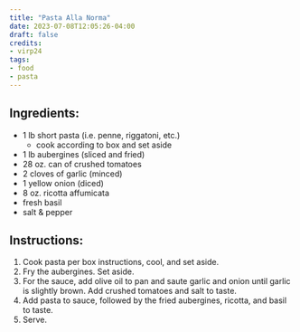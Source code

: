 ```yaml
---
title: "Pasta Alla Norma"
date: 2023-07-08T12:05:26-04:00
draft: false
credits:
- virp24
tags:
- food
- pasta
---
```


## Ingredients:
- 1 lb short pasta (i.e. penne, riggatoni, etc.)
    - cook according to box and set aside
- 1 lb aubergines (sliced and fried)
- 28 oz. can of crushed tomatoes
- 2 cloves of garlic (minced)
- 1 yellow onion (diced)
- 8 oz. ricotta affumicata
- fresh basil
- salt & pepper

## Instructions:
1. Cook pasta per box instructions, cool, and set aside.
1. Fry the aubergines. Set aside.
1. For the sauce, add olive oil to pan and saute garlic and onion until garlic is slightly brown. Add crushed tomatoes and salt to taste.
1. Add pasta to sauce, followed by the fried aubergines, ricotta, and basil to taste.
1. Serve.
